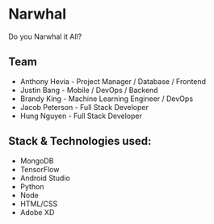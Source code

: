 # Narwhal
Do you Narwhal it All?


## Team
* Anthony Hevia - Project Manager / Database / Frontend
* Justin Bang - Mobile / DevOps / Backend
* Brandy King - Machine Learning Engineer / DevOps
* Jacob Peterson - Full Stack Developer
* Hung Nguyen - Full Stack Developer


## Stack & Technologies used:
* MongoDB 
* TensorFlow
* Android Studio
* Python
* Node
* HTML/CSS
* Adobe XD

